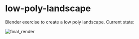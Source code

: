 # low-poly-landscape
Blender exercise to create a low poly landscape.
Current state:

![final_render](https://user-images.githubusercontent.com/36500094/138928194-4c353fd6-064e-40f4-9d09-a5ea505bad1b.png)